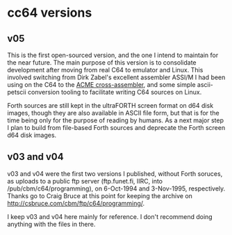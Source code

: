 # cc64 versions


## v05

This is the first open-sourced version, and the one I intend to maintain
for the near future. The main purpose of this version is to consolidate
development after moving from real C64 to emulator and Linux.
This involved switching from Dirk Zabel's excellent assembler ASSI/M
I had been using on the C64 to the 
[ACME cross-assembler](https://sourceforge.net/p/acme-crossass/wiki/Home/),
and some simple ascii-petscii conversion tooling to facilitate writing
C64 sources on Linux.

Forth sources are still kept in the ultraFORTH screen format on d64
disk images, though they are also available in ASCII file form, but that
is for the time being only for the purpose of reading by humans.
As a next major step I plan to build from file-based
Forth sources and deprecate the Forth screen d64 disk images.


## v03 and v04

v03 and v04 were the first two versions I published, without
Forth soruces, as uploads to a public ftp server
(ftp.funet.fi, IIRC, into /pub/cbm/c64/programming),
on 6-Oct-1994 and 3-Nov-1995, respectively.
Thanks go to Craig Bruce at this point for keeping the archive on
<http://csbruce.com/cbm/ftp/c64/programming/>.

I keep v03 and v04 here mainly for reference. I don't recommend doing anything
with the files in there.

